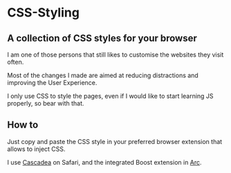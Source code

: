 # CSS-Styling

## A collection of CSS styles for your browser

I am one of those persons that still likes to customise the websites they visit often. 

Most of the changes I made are aimed at reducing distractions and improving the User Experience.

I only use CSS to style the pages, even if I would like to start learning JS properly, so bear with that.

## How to 

Just copy and paste the CSS style in your preferred browser extension that allows to inject CSS.

I use [Cascadea](https://cascadea.app/) on Safari, and the integrated Boost extension in [Arc](https://arc.net/).